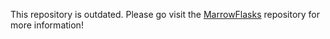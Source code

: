 This repository is outdated. Please go visit the [MarrowFlasks](https://github.com/maranarasauce/MarrowFlasks) repository for more information!
